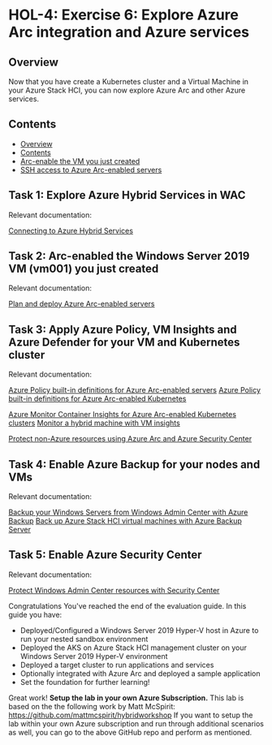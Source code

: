 # HOL-4: Exercise 6: Explore Azure Arc integration and Azure services

## Overview

Now that you have create a Kubernetes cluster and a Virtual Machine in your Azure Stack HCI, you can now explore Azure Arc and other Azure services.

Contents
-----------
- [Overview]()
- [Contents](#contents)
- [Arc-enable the VM you just created](#task-1-arc-enable-the-vm-you-just-created)
- [SSH access to Azure Arc-enabled servers](#task-2-ssh-access-to-azure-arc-enabled-servers)

Task 1: Explore Azure Hybrid Services in WAC
----

Relevant documentation:

[Connecting to Azure Hybrid Services](https://docs.microsoft.com/en-us/windows-server/manage/windows-admin-center/azure/)


Task 2: Arc-enabled the Windows Server 2019 VM (vm001) you just created
----

Relevant documentation: 

[Plan and deploy Azure Arc-enabled servers](https://docs.microsoft.com/en-us/azure/azure-arc/servers/plan-at-scale-deployment)

Task 3: Apply Azure Policy, VM Insights and Azure Defender for your VM and Kubernetes cluster
----

Relevant documentation: 

[Azure Policy built-in definitions for Azure Arc-enabled servers](https://docs.microsoft.com/en-us/azure/azure-arc/servers/policy-reference)
[Azure Policy built-in definitions for Azure Arc-enabled Kubernetes](https://docs.microsoft.com/en-us/azure/azure-arc/kubernetes/policy-reference)

[Azure Monitor Container Insights for Azure Arc-enabled Kubernetes clusters](https://docs.microsoft.com/en-us/azure/azure-monitor/containers/container-insights-enable-arc-enabled-clusters#create-extension-instance-using-azure-portal)
[Monitor a hybrid machine with VM insights](https://docs.microsoft.com/en-us/azure/azure-arc/servers/learn/tutorial-enable-vm-insights)

[Protect non-Azure resources using Azure Arc and Azure Security Center](https://techcommunity.microsoft.com/t5/azure-security-center/protect-non-azure-resources-using-azure-arc-and-azure-security/ba-p/2277215)

Task 4: Enable Azure Backup for your nodes and VMs
----

Relevant documentation: 

[Backup your Windows Servers from Windows Admin Center with Azure Backup](https://docs.microsoft.com/en-us/windows-server/manage/windows-admin-center/azure/azure-backup#setup-azure-backup)
[Back up Azure Stack HCI virtual machines with Azure Backup Server](https://docs.microsoft.com/en-us/azure/backup/back-up-azure-stack-hyperconverged-infrastructure-virtual-machines)

Task 5: Enable Azure Security Center 
----

Relevant documentation: 

[Protect Windows Admin Center resources with Security Center](https://docs.microsoft.com/en-us/azure/security-center/windows-admin-center-integration)




Congratulations
You've reached the end of the evaluation guide. In this guide you have:

* Deployed/Configured a Windows Server 2019 Hyper-V host in Azure to run your nested sandbox environment
* Deployed the AKS on Azure Stack HCI management cluster on your Windows Server 2019 Hyper-V environment
* Deployed a target cluster to run applications and services
* Optionally integrated with Azure Arc and deployed a sample application
* Set the foundation for further learning!

Great work!
**Setup the lab in your own Azure Subscription.**
This lab is based on the the following work by Matt McSpirit: https://github.com/mattmcspirit/hybridworkshop
If you want to setup the lab within your own Azure subscription and run through additional scenarios as well, you can go to the above GitHub repo and perform as mentioned.
